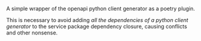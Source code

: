 A simple wrapper of the openapi python client generator as a poetry plugin.

This is necessary to avoid adding _all the dependencies of a python client generator_ to the service package dependency closure, causing conflicts and other nonsense.
